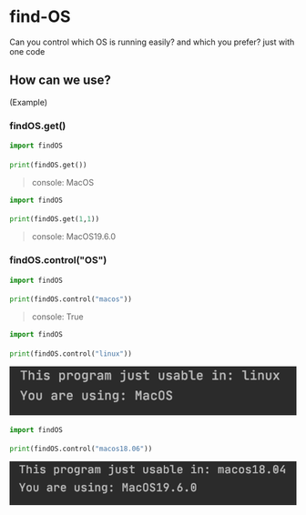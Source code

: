 # find-OS
Can you control  which OS  is running easily?  and which you prefer?  just with one code 


## How can we use?
(Example)

### findOS.get()
```python
import findOS

print(findOS.get())

```
>console: MacOS 


```python
import findOS

print(findOS.get(1,1))

```
>console: MacOS19.6.0

### findOS.control("OS")
```python
import findOS

print(findOS.control("macos"))

```
>console: True

```python
import findOS

print(findOS.control("linux"))

```
![False](false.png)

```python
import findOS

print(findOS.control("macos18.06"))

```

![False](falsewithversion.png)
